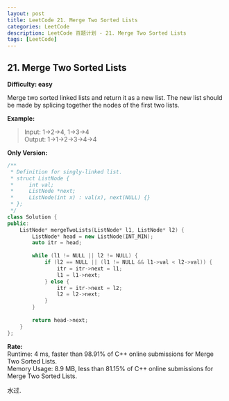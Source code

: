 ```yaml
---
layout: post
title: LeetCode 21. Merge Two Sorted Lists
categories: LeetCode
description: LeetCode 百题计划 - 21. Merge Two Sorted Lists
tags: [LeetCode]
---
```

## 21. Merge Two Sorted Lists  
**Difficulty: easy**  

Merge two sorted linked lists and return it as a new list. The new list should be made by splicing together the nodes of the first two lists.  

**Example:**  
> Input: 1->2->4, 1->3->4  
> Output: 1->1->2->3->4->4

**Only Version:**
```c++
/**
 * Definition for singly-linked list.
 * struct ListNode {
 *     int val;
 *     ListNode *next;
 *     ListNode(int x) : val(x), next(NULL) {}
 * };
 */
class Solution {
public:
    ListNode* mergeTwoLists(ListNode* l1, ListNode* l2) {
        ListNode* head = new ListNode(INT_MIN);
        auto itr = head;
        
        while (l1 != NULL || l2 != NULL) {
            if (l2 == NULL || (l1 != NULL && l1->val < l2->val)) {
                itr = itr->next = l1;
                l1 = l1->next;
            } else {
                itr = itr->next = l2;
                l2 = l2->next;
            }
        }
        
        return head->next;
    }
};
```

**Rate:**  
Runtime: 4 ms, faster than 98.91% of C++ online submissions for Merge Two Sorted Lists.   
Memory Usage: 8.9 MB, less than 81.15% of C++ online submissions for Merge Two Sorted Lists.  

水过.  